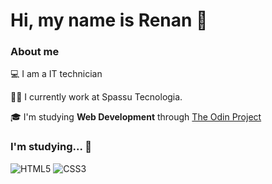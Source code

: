 # Hi, my name is Renan 👋

### About me

💻 I am a IT technician

👩‍💻 I currently work at Spassu Tecnologia.

🎓 I'm studying **Web Development** through [The Odin Project](https://www.theodinproject.com/)

### I'm studying... 🧩

![HTML5](https://img.shields.io/badge/html5-%23E34F26.svg?style=for-the-badge&logo=html5&logoColor=white)
![CSS3](https://img.shields.io/badge/css3-%231572B6.svg?style=for-the-badge&logo=css3&logoColor=white)
